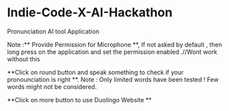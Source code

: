 # Indie-Code-X-AI-Hackathon
Pronunciation AI tool Application 

Note :** Provide Permission for Microphone **, If not asked by default , then long press on the application and set the permission enabled .//Wont work without this

**Click on round button and speak something to check if your pronounciation is right **. 
Note : Only limited words have been tested ! Few words might not be considered.

**Click on more button to use Duolingo Website **
